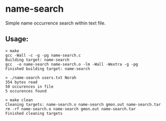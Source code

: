name-search
===========

Simple name occurrence search within text file.

Usage:
------

    > make
    gcc -Wall -c -g -pg name-search.c
    Building target: name-search
    gcc  -o name-search name-search.o -lm -Wall -Wextra -g -pg
    Finished building target: name-search

    > ./name-search users.txt Norah
    354 bytes read
    50 occurences in file
    5 occurences found

    > make clean
    Cleaning targets: name-search.o name-search gmon.out name-search.tar
    rm -rf name-search.o name-search gmon.out name-search.tar
    Finished cleaning targets
